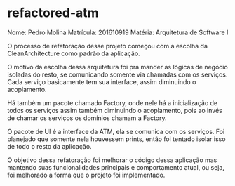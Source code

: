 # refactored-atm
Nome: Pedro Molina
Matrícula: 201610919
Matéria: Arquitetura de Software I

O processo de refatoração desse projeto começou com a escolha da CleanArchitecture como padrão da aplicação.

O motivo da escolha dessa arquitetura foi pra mander as lógicas de negócio isoladas do resto, se comunicando somente via chamadas com os serviços. Cada serviço basicamente tem sua interface, assim diminuindo o acoplamento.

Há também um pacote chamado Factory, onde nele há a inicialização de todos os serviços assim também diminuindo o acoplamento, pois ao invés de chamar os serviços os domínios chamam a Factory.

O pacote de UI é a interface da ATM, ela se comunica com os serviços. Foi planejado que somente nela houvessem prints, então foi tentado isolar isso de todo o resto da aplicação.

O objetivo dessa refatoração foi melhorar o código dessa aplicação mas mantendo suas funcionalidades principais e comportamento atual, ou seja, foi melhorado a forma que o projeto foi implementado.